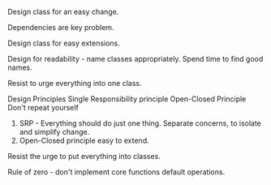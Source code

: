 Design class for an easy change.

Dependencies are key problem.

Design class for easy extensions.

Design for readability - name classes appropriately. Spend time to find
good names.

Resist to urge everything into one class.

Design Principles
	Single Responsibility principle
	Open-Closed Principle
	Don't repeat yourself

1. SRP - Everything should do just one thing. Separate concerns, to isolate 
and simplify change. 
2. Open-Closed principle easy to extend.

Resist the urge to put everything into classes.

Rule of zero - don't implement core functions default operations.


